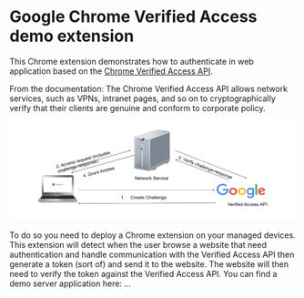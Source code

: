 # Google Chrome Verified Access demo extension

This Chrome extension demonstrates how to authenticate in web application based on the [Chrome Verified Access API](https://developers.google.com/chrome/verified-access).

From the documentation: The Chrome Verified Access API allows network services, such as VPNs, intranet pages, and so on to cryptographically verify that their clients are genuine and conform to corporate policy.

![Suggested implementation](https://github.com/jnury/verified-access-extension/blob/main/doc/suggested-implementation.svg?raw=true)

To do so you need to deploy a Chrome extension on your managed devices. This extension will detect when the user browse a website that need authentication and handle communication with the Verified Access API then generate a token (sort of) and send it to the website. The website will then need to verify the token against the Verified Access API. You can find a demo server application here: ...
